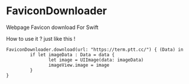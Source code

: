 # FaviconDownloader
Webpage Favicon download For Swift

How to use it ? just like this !
```
FaviconDownloader.download(url: "https://term.ptt.cc/") { (Data) in
         if let imageData : Data = data {
                let image = UIImage(data: imageData)
                imageView.image = image
         }
}
```
